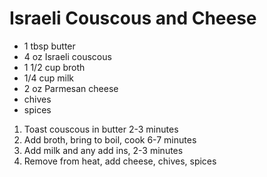 # Israeli Couscous and Cheese

* 1 tbsp butter
* 4 oz Israeli couscous
* 1 1/2 cup broth
* 1/4 cup milk
* 2 oz Parmesan cheese
* chives
* spices

1. Toast couscous in butter 2-3 minutes
1. Add broth, bring to boil, cook 6-7 minutes
1. Add milk and any add ins, 2-3 minutes
1. Remove from heat, add cheese, chives, spices
